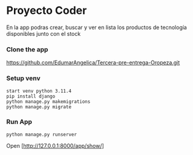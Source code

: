 # Proyecto Coder

En la app podras crear, buscar y ver en lista los productos de tecnología disponibles junto con el stock

### Clone the app

   https://github.com/EdumarAngelica/Tercera-pre-entrega-Oropeza.git
 
### Setup venv

    start venv python 3.11.4
    pip install django
    python manage.py makemigrations
    python manage.py migrate

### Run App

    python manage.py runserver

Open  [http://127.0.0.1:8000/app/show/]
